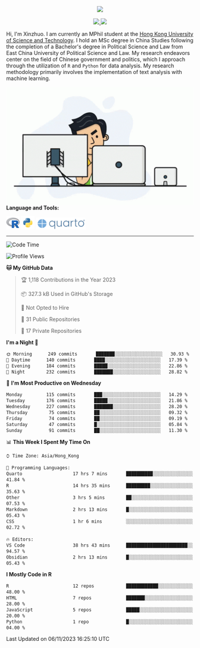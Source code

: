 <div align='center'>
<img src='https://readme-typing-svg.herokuapp.com?font=Lora&color=4d3900&center=true&lines=HKUST+Mphil+in+SOSC;Focus+on+China;Code+for+PoliSci'/>
</div>

<p align='center'>
 <a href
='https://www.linkedin.com/in/xinzhuo-huang-5161011ba/' target='_blank'>
        <img src='https://img.shields.io/badge/linkedin%20-%230077B5.svg?&style=for-the-badge&logo=linkedin&logoColor=white'/>
    </a>
 <a href='https://twitter.com/HsinchoH' target='_blank'>
        <img src='https://img.shields.io/badge/Twitter-1DA1F2?style=for-the-badge&logo=twitter&logoColor=white'/>
    </a>
    </p>
    
Hi, I'm Xinzhuo. I am currently an MPhil student at the [Hong Kong University of Science and Technology](https://sosc.hkust.edu.hk/node/613). I hold an MSc degree in China Studies following the completion of a Bachelor's degree in Political Science and Law from East China University of Political Science and Law. My research endeavors center on the field of Chinese government and politics, which I approach through the utilization of `R` and `Python` for data analysis. My research methodology primarily involves the implementation of text analysis with machine learning.




<img align='right' src="https://github.com/xinzhuohkust/xinzhuohkust/blob/main/programmer.gif" width="590">



**Language and Tools:**  

<code><img height="36" src="https://raw.githubusercontent.com/github/explore/80688e429a7d4ef2fca1e82350fe8e3517d3494d/topics/r/r.png"></code>
<code><img height="36" src="https://raw.githubusercontent.com/github/explore/80688e429a7d4ef2fca1e82350fe8e3517d3494d/topics/python/python.png"></code>
<code><img height="32" src="https://github.com/quarto-dev/quarto-r/blob/main/man/figures/quarto.png"></code>

---
<!--START_SECTION:waka-->
![Code Time](http://img.shields.io/badge/Code%20Time-1%2C108%20hrs%2030%20mins-blue)

![Profile Views](http://img.shields.io/badge/Profile%20Views-24-blue)

**🐱 My GitHub Data** 

> 🏆 1,118 Contributions in the Year 2023
 > 
> 📦 327.3 kB Used in GitHub's Storage 
 > 
> 🚫 Not Opted to Hire
 > 
> 📜 31 Public Repositories 
 > 
> 🔑 17 Private Repositories  
 > 
**I'm a Night 🦉** 

```text
🌞 Morning      249 commits       ███████░░░░░░░░░░░░░░░░░░   30.93 % 
🌆 Daytime      140 commits       ████░░░░░░░░░░░░░░░░░░░░░   17.39 % 
🌃 Evening      184 commits       █████░░░░░░░░░░░░░░░░░░░░   22.86 % 
🌙 Night        232 commits       ███████░░░░░░░░░░░░░░░░░░   28.82 % 

```
📅 **I'm Most Productive on Wednesday** 

```text
Monday         115 commits       ███░░░░░░░░░░░░░░░░░░░░░░   14.29 % 
Tuesday        176 commits       █████░░░░░░░░░░░░░░░░░░░░   21.86 % 
Wednesday      227 commits       ███████░░░░░░░░░░░░░░░░░░   28.20 % 
Thursday        75 commits       ██░░░░░░░░░░░░░░░░░░░░░░░   09.32 % 
Friday          74 commits       ██░░░░░░░░░░░░░░░░░░░░░░░   09.19 % 
Saturday        47 commits       █░░░░░░░░░░░░░░░░░░░░░░░░   05.84 % 
Sunday          91 commits       ██░░░░░░░░░░░░░░░░░░░░░░░   11.30 % 

```


📊 **This Week I Spent My Time On** 

```text
⌚︎ Time Zone: Asia/Hong_Kong

💬 Programming Languages: 
Quarto                   17 hrs 7 mins       ██████████░░░░░░░░░░░░░░░   41.84 % 
R                        14 hrs 35 mins      █████████░░░░░░░░░░░░░░░░   35.63 % 
Other                    3 hrs 5 mins        ██░░░░░░░░░░░░░░░░░░░░░░░   07.53 % 
Markdown                 2 hrs 13 mins       █░░░░░░░░░░░░░░░░░░░░░░░░   05.43 % 
CSS                      1 hr 6 mins         ░░░░░░░░░░░░░░░░░░░░░░░░░   02.72 % 

🔥 Editors: 
VS Code                  38 hrs 43 mins      ███████████████████████░░   94.57 % 
Obsidian                 2 hrs 13 mins       █░░░░░░░░░░░░░░░░░░░░░░░░   05.43 % 

```

**I Mostly Code in R** 

```text
R                        12 repos            ████████████░░░░░░░░░░░░░   48.00 % 
HTML                     7 repos             ███████░░░░░░░░░░░░░░░░░░   28.00 % 
JavaScript               5 repos             █████░░░░░░░░░░░░░░░░░░░░   20.00 % 
Python                   1 repo              █░░░░░░░░░░░░░░░░░░░░░░░░   04.00 % 

```



 Last Updated on 06/11/2023 16:25:10 UTC
<!--END_SECTION:waka-->
    
    
    
    
    
    
    
    

